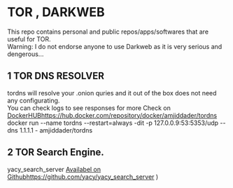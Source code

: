 # TOR , DARKWEB

This repo contains personal and public repos/apps/softwares that are useful for TOR. \
Warning: I do not endorse anyone to use Darkweb as it is very serious and dengerous...

## 1 TOR DNS RESOLVER 
tordns will resolve your .onion quries and it out of the box does not need any configurating. \
You can check logs to see responses for more Check on [DockerHUB](https://hub.docker.com/repository/docker/amjiddader/tordns)https://hub.docker.com/repository/docker/amjiddader/tordns \
docker run --name tordns --restart=always -dit -p 127.0.0.9:53:5353/udp --dns 1.1.1.1 - amjiddader/tordns


## 2 TOR Search Engine. 
yacy_search_server [Availabel on Github](https://github.com/yacy/yacy_search_server)https://github.com/yacy/yacy_search_server )
